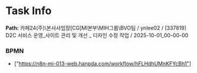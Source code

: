 # Task Info

**Path:** 카페24(주)\본사사업장\[CG]MI본부\MIH그룹\BVO팀 / ynlee02 / [337819] D2C 서비스 운영_사이트 관리 및 개선 _ 디자인 수정 작업 / 2025-10-01_00-00-00

### BPMN
- ["https://n8n-mi-013-web.hanpda.com/workflow/hFLHdhUMnKFYcBh1"]

